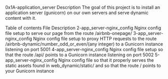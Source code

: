 0x1A-application_server
Description
The goal of this project is to install an application server (gunicorn) on our own servers and serve dynamic content with it.

Table of contents
File	Description
2-app_server-nginx_config	Nginx config file setup to serve our page from the route /airbnb-onepage/
3-app_server-nginx_config	Nginx config file setup to proxy HTTP requests to the route /airbnb-dynamic/number_odd_or_even/(any integer) to a Gunicorn instance listening on port 5001
4-app_server-nginx_config	Nginx config file setup so that the route /api/ points to a Gunicorn instance listening on port 5002
5-app_server-nginx_config	Nginx config file so that it properly serves the static assets found in web_dynamic/static/ and so that the route / points to your Gunicorn instance
